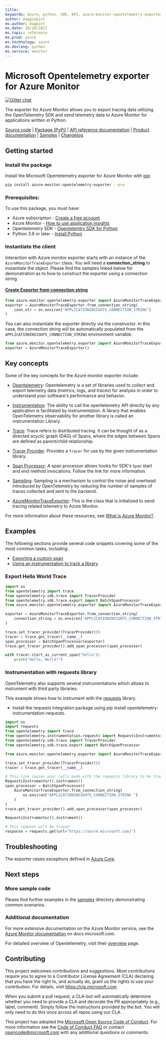 ```yaml
---
title: 
keywords: Azure, python, SDK, API, azure-monitor-opentelemetry-exporter, monitor
author: maggiepint
ms.author: magpint
ms.date: 10/18/2021
ms.topic: reference
ms.prod: azure
ms.technology: azure
ms.devlang: python
ms.service: monitor
---
```


# Microsoft Opentelemetry exporter for Azure Monitor

[![Gitter chat](https://img.shields.io/gitter/room/Microsoft/azure-monitor-python)](https://gitter.im/Azure/azure-sdk-for-python)

The exporter for Azure Monitor allows you to export tracing data utilizing the OpenTelemetry SDK and send telemetry data to Azure Monitor for applications written in Python.

[Source code](https://github.com/Azure/azure-sdk-for-python/tree/main/sdk/monitor/azure-monitor-opentelemetry-exporter) | [Package (PyPi)][pypi] | [API reference documentation][api_docs] | [Product documentation][product_docs] | [Samples](https://github.com/Azure/azure-sdk-for-python/tree/main/sdk/monitor/azure-monitor-opentelemetry-exporter/samples) | [Changelog](https://github.com/Azure/azure-sdk-for-python/blob/main/sdk/monitor/azure-monitor-opentelemetry-exporter/CHANGELOG.md)

## Getting started

### Install the package

Install the Microsoft Opentelemetry exporter for Azure Monitor with [pip][pip]:

```Bash
pip install azure-monitor-opentelemetry-exporter --pre
```

### Prerequisites:
To use this package, you must have:
* Azure subscription - [Create a free account][azure_sub]
* Azure Monitor - [How to use application insights][application_insights_namespace]
* Opentelemetry SDK - [Opentelemtry SDK for Python][ot_sdk_python]
* Python 3.6 or later - [Install Python][python]

### Instantiate the client

Interaction with Azure monitor exporter starts with an instance of the `AzureMonitorTraceExporter` class. You will need a **connection_string** to instantiate the object.
Please find the samples linked below for demonstration as to how to construct the exporter using a connection string.

#### [Create Exporter from connection string][sample_authenticate_client_connstr]

```Python
from azure.monitor.opentelemetry.exporter import AzureMonitorTraceExporter
exporter = AzureMonitorTraceExporter.from_connection_string(
    conn_str = os.environ["APPLICATIONINSIGHTS_CONNECTION_STRING"]
)
```

You can also instantiate the exporter directly via the constructor. In this case, the connection string will be automatically populated from the `APPLICATIONINSIGHTS_CONNECTION_STRING` environment variable.

```python
from azure.monitor.opentelemetry.exporter import AzureMonitorTraceExporter
exporter = AzureMonitorTraceExporter()
```

## Key concepts

Some of the key concepts for the Azure monitor exporter include:

* [Opentelemetry][opentelemtry_spec]: Opentelemetry is a set of libraries used to collect and export telemetry data (metrics, logs, and traces) for analysis in order to understand your software's performance and behavior.

* [Instrumentation][instrumentation_library]: The ability to call the opentelemetry API directly by any application is facilitated by instrumentation. A library that enables OpenTelemetry observability for another library is called an instrumentation Library.

* [Trace][trace_concept]: Trace refers to distributed tracing. It can be thought of as a directed acyclic graph (DAG) of Spans, where the edges between Spans are defined as parent/child relationship.

* [Tracer Provider][tracer_provider]: Provides a `Tracer` for use by the given instrumentation library.

* [Span Processor][span_processor]: A span processor allows hooks for SDK's `Span` start and end method invocations. Follow the link for more information.

* [Sampling][sampler_ref]: Sampling is a mechanism to control the noise and overhead introduced by OpenTelemetry by reducing the number of samples of traces collected and sent to the backend.

* [AzureMonitorTraceExporter][client_reference]: This is the class that is initialized to send tracing related telemetry to Azure Monitor.

For more information about these resources, see [What is Azure Monitor?][product_docs].

## Examples

The following sections provide several code snippets covering some of the most common tasks, including:

* [Exporting a custom span](#export-hello-world-trace)
* [Using an instrumentation to track a library](#instrumentation-with-requests-library)

### Export Hello World Trace

```Python
import os
from opentelemetry import trace
from opentelemetry.sdk.trace import TracerProvider
from opentelemetry.sdk.trace.export import BatchSpanProcessor
from azure.monitor.opentelemetry.exporter import AzureMonitorTraceExporter

exporter = AzureMonitorTraceExporter.from_connection_string(
    connection_string = os.environ["APPLICATIONINSIGHTS_CONNECTION_STRING "]
)

trace.set_tracer_provider(TracerProvider())
tracer = trace.get_tracer(__name__)
span_processor = BatchSpanProcessor(exporter)
trace.get_tracer_provider().add_span_processor(span_processor)

with tracer.start_as_current_span("hello"):
    print("Hello, World!")
```

### Instrumentation with requests library

OpenTelemetry also supports several instrumentations which allows to instrument with third party libraries.

This example shows how to instrument with the [requests](https://pypi.org/project/requests/) library.

* Install the requests integration package using pip install opentelemetry-instrumentation-requests.

```Python
import os
import requests
from opentelemetry import trace
from opentelemetry.instrumentation.requests import RequestsInstrumentor
from opentelemetry.sdk.trace import TracerProvider
from opentelemetry.sdk.trace.export import BatchSpanProcessor

from azure.monitor.opentelemetry.exporter import AzureMonitorTraceExporter

trace.set_tracer_provider(TracerProvider())
tracer = trace.get_tracer(__name__)

# This line causes your calls made with the requests library to be tracked.
RequestsInstrumentor().instrument()
span_processor = BatchSpanProcessor(
    AzureMonitorTraceExporter.from_connection_string(
        os.environ["APPLICATIONINSIGHTS_CONNECTION_STRING "]
    )
)
trace.get_tracer_provider().add_span_processor(span_processor)

RequestsInstrumentor().instrument()

# This request will be traced
response = requests.get(url="https://azure.microsoft.com/")
```

## Troubleshooting

The exporter raises exceptions defined in [Azure Core](https://github.com/Azure/azure-sdk-for-python/blob/main/sdk/core/azure-core/README.md#azure-core-library-exceptions).

## Next steps

### More sample code

Please find further examples in the [samples](https://github.com/Azure/azure-sdk-for-python/tree/main/sdk/monitor/azure-monitor-opentelemetry-exporter/samples) directory demonstrating common scenarios.

### Additional documentation

For more extensive documentation on the Azure Monitor service, see the [Azure Monitor documentation][product_docs] on docs.microsoft.com.

For detailed overview of Opentelemetry, visit their [overview](https://github.com/open-telemetry/opentelemetry-specification/blob/master/specification/overview.md) page.

## Contributing

This project welcomes contributions and suggestions.  Most contributions require you to agree to a
Contributor License Agreement (CLA) declaring that you have the right to, and actually do, grant us
the rights to use your contribution. For details, visit https://cla.microsoft.com.

When you submit a pull request, a CLA-bot will automatically determine whether you need to provide
a CLA and decorate the PR appropriately (e.g., label, comment). Simply follow the instructions
provided by the bot. You will only need to do this once across all repos using our CLA.

This project has adopted the [Microsoft Open Source Code of Conduct](https://opensource.microsoft.com/codeofconduct/).
For more information see the [Code of Conduct FAQ](https://opensource.microsoft.com/codeofconduct/faq/) or
contact [opencode@microsoft.com](mailto:opencode@microsoft.com) with any additional questions or comments.

<!-- LINKS -->
[azure_cli]: https://docs.microsoft.com/cli/azure
[api_docs]: https://azuresdkdocs.blob.core.windows.net/$web/python/azure-opentelemetry-exporter-azuremonitor/1.0.0b2/index.html
[product_docs]: https://docs.microsoft.com/azure/azure-monitor/overview
[azure_portal]: https://portal.azure.com
[azure_sub]: https://azure.microsoft.com/free/
[cloud_shell]: https://docs.microsoft.com/azure/cloud-shell/overview
[cloud_shell_bash]: https://shell.azure.com/bash
[pip]: https://pypi.org/project/pip/
[pypi]: https://pypi.org/project/azure-monitor-opentelemetry-exporter/
[python]: https://www.python.org/downloads/
[venv]: https://docs.python.org/3/library/venv.html
[virtualenv]: https://virtualenv.pypa.io
[ot_sdk_python]: https://github.com/open-telemetry/opentelemetry-python
[application_insights_namespace]: https://docs.microsoft.com/azure/azure-monitor/app/app-insights-overview#how-do-i-use-application-insights
[trace_concept]: https://github.com/open-telemetry/opentelemetry-specification/blob/master/specification/overview.md#trace
[client_reference]: https://github.com/Azure/azure-sdk-for-python/blob/main/sdk/monitor/azure-monitor-opentelemetry-exporter/azure/monitor/opentelemetry/exporter/export/trace/_exporter.py#L30
[opentelemtry_spec]: https://opentelemetry.io/
[instrumentation_library]: https://github.com/open-telemetry/opentelemetry-specification/blob/master/specification/overview.md#instrumentation-libraries
[tracer_provider]: https://opentelemetry-python.readthedocs.io/en/stable/api/trace.html?highlight=TracerProvider#opentelemetry.trace.TracerProvider
[span_processor]: https://opentelemetry-python.readthedocs.io/en/stable/_modules/opentelemetry/sdk/trace.html?highlight=SpanProcessor#
[sampler_ref]: https://github.com/open-telemetry/opentelemetry-specification/blob/master/specification/trace/sdk.md#sampling

[sample_authenticate_client_connstr]: https://github.com/Azure/azure-sdk-for-python/blob/main/sdk/monitor/azure-monitor-opentelemetry-exporter/samples/traces/sample_trace.py

